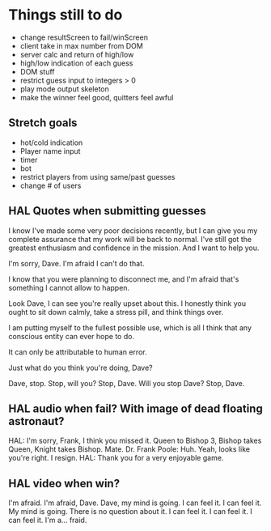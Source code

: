 Things still to do
==================

* change resultScreen to fail/winScreen
* client take in max number from DOM
* server calc and return of high/low
* high/low indication of each guess
* DOM stuff
* restrict guess input to integers > 0
* play mode output skeleton
* make the winner feel good, quitters feel awful

Stretch goals
-------------
* hot/cold indication
* Player name input
* timer
* bot
* restrict players from using same/past guesses
* change # of users


HAL Quotes when submitting guesses
----------

I know I've made some very poor decisions recently, but I can give you my complete assurance that my work will be back to normal. I've still got the greatest enthusiasm and confidence in the mission. And I want to help you.

I'm sorry, Dave. I'm afraid I can't do that.

I know that you were planning to disconnect me, and I'm afraid that's something I cannot allow to happen.

Look Dave, I can see you're really upset about this. I honestly think you ought to sit down calmly, take a stress pill, and think things over.

I am putting myself to the fullest possible use, which is all I think that any conscious entity can ever hope to do.

It can only be attributable to human error.

Just what do you think you're doing, Dave?

Dave, stop. Stop, will you? Stop, Dave. Will you stop Dave? Stop, Dave.


HAL audio when fail? With image of dead floating astronaut?
--------------------
HAL: I'm sorry, Frank, I think you missed it. Queen to Bishop 3, Bishop takes Queen, Knight takes Bishop. Mate.
Dr. Frank Poole: Huh. Yeah, looks like you're right. I resign.
HAL: Thank you for a very enjoyable game.


HAL video when win?
-------------------
I'm afraid. I'm afraid, Dave. Dave, my mind is going. I can feel it. I can feel it. My mind is going. There is no question about it. I can feel it. I can feel it. I can feel it. I'm a... fraid.
